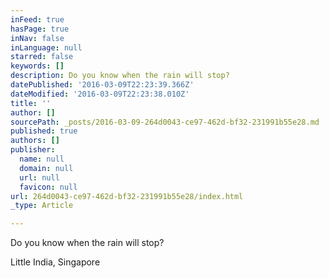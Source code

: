 ```yaml
---
inFeed: true
hasPage: true
inNav: false
inLanguage: null
starred: false
keywords: []
description: Do you know when the rain will stop?
datePublished: '2016-03-09T22:23:39.366Z'
dateModified: '2016-03-09T22:23:38.010Z'
title: ''
author: []
sourcePath: _posts/2016-03-09-264d0043-ce97-462d-bf32-231991b55e28.md
published: true
authors: []
publisher:
  name: null
  domain: null
  url: null
  favicon: null
url: 264d0043-ce97-462d-bf32-231991b55e28/index.html
_type: Article

---
```

Do you know when the rain will stop?

Little India, Singapore